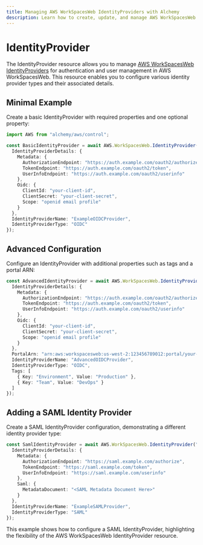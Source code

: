 ```yaml
---
title: Managing AWS WorkSpacesWeb IdentityProviders with Alchemy
description: Learn how to create, update, and manage AWS WorkSpacesWeb IdentityProviders using Alchemy Cloud Control.
---
```


# IdentityProvider

The IdentityProvider resource allows you to manage [AWS WorkSpacesWeb IdentityProviders](https://docs.aws.amazon.com/workspacesweb/latest/userguide/) for authentication and user management in AWS WorkSpacesWeb. This resource enables you to configure various identity provider types and their associated details.

## Minimal Example

Create a basic IdentityProvider with required properties and one optional property:

```ts
import AWS from "alchemy/aws/control";

const BasicIdentityProvider = await AWS.WorkSpacesWeb.IdentityProvider("BasicIdentityProvider", {
  IdentityProviderDetails: {
    Metadata: {
      AuthorizationEndpoint: "https://auth.example.com/oauth2/authorize",
      TokenEndpoint: "https://auth.example.com/oauth2/token",
      UserInfoEndpoint: "https://auth.example.com/oauth2/userinfo"
    },
    Oidc: {
      ClientId: "your-client-id",
      ClientSecret: "your-client-secret",
      Scope: "openid email profile"
    }
  },
  IdentityProviderName: "ExampleOIDCProvider",
  IdentityProviderType: "OIDC"
});
```

## Advanced Configuration

Configure an IdentityProvider with additional properties such as tags and a portal ARN:

```ts
const AdvancedIdentityProvider = await AWS.WorkSpacesWeb.IdentityProvider("AdvancedIdentityProvider", {
  IdentityProviderDetails: {
    Metadata: {
      AuthorizationEndpoint: "https://auth.example.com/oauth2/authorize",
      TokenEndpoint: "https://auth.example.com/oauth2/token",
      UserInfoEndpoint: "https://auth.example.com/oauth2/userinfo"
    },
    Oidc: {
      ClientId: "your-client-id",
      ClientSecret: "your-client-secret",
      Scope: "openid email profile"
    }
  },
  PortalArn: "arn:aws:workspacesweb:us-west-2:123456789012:portal/your-portal-id",
  IdentityProviderName: "AdvancedOIDCProvider",
  IdentityProviderType: "OIDC",
  Tags: [
    { Key: "Environment", Value: "Production" },
    { Key: "Team", Value: "DevOps" }
  ]
});
```

## Adding a SAML Identity Provider

Create a SAML IdentityProvider configuration, demonstrating a different identity provider type:

```ts
const SamlIdentityProvider = await AWS.WorkSpacesWeb.IdentityProvider("SamlIdentityProvider", {
  IdentityProviderDetails: {
    Metadata: {
      AuthorizationEndpoint: "https://saml.example.com/authorize",
      TokenEndpoint: "https://saml.example.com/token",
      UserInfoEndpoint: "https://saml.example.com/userinfo"
    },
    Saml: {
      MetadataDocument: "<SAML Metadata Document Here>"
    }
  },
  IdentityProviderName: "ExampleSAMLProvider",
  IdentityProviderType: "SAML"
});
```

This example shows how to configure a SAML IdentityProvider, highlighting the flexibility of the AWS WorkSpacesWeb IdentityProvider resource.